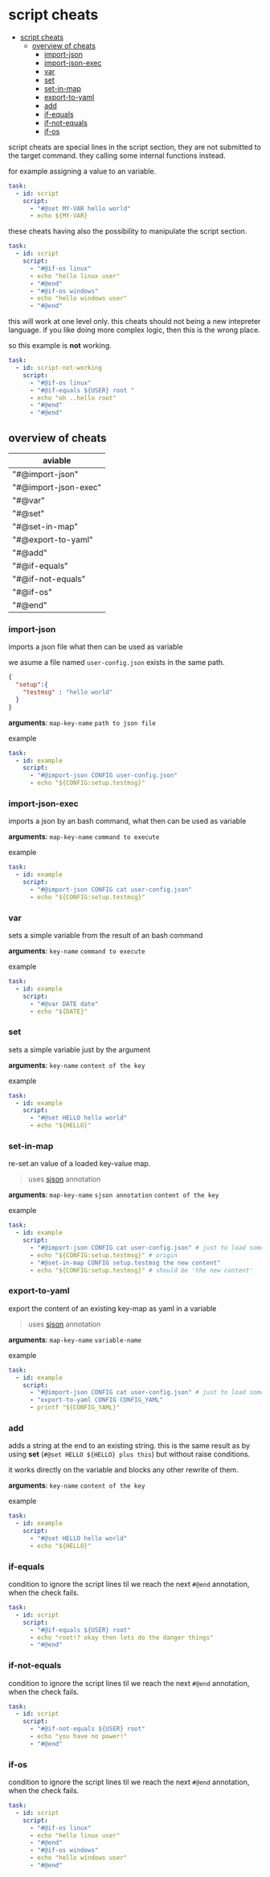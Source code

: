 # script cheats
<!-- TOC -->

- [script cheats](#script-cheats)
    - [overview of cheats](#overview-of-cheats)
        - [import-json](#import-json)
        - [import-json-exec](#import-json-exec)
        - [var](#var)
        - [set](#set)
        - [set-in-map](#set-in-map)
        - [export-to-yaml](#export-to-yaml)
        - [add](#add)
        - [if-equals](#if-equals)
        - [if-not-equals](#if-not-equals)
        - [if-os](#if-os)

<!-- /TOC -->
script cheats are special lines in the script section, they are not submitted to the target command.
they calling some internal functions instead.


for example assigning a value to an variable.
````yaml
task:
  - id: script
    script:
      - "#@set MY-VAR hello world"
      - echo ${MY-VAR}
````

these cheats having also the possibility to manipulate the script section.

````yaml
task:
  - id: script
    script:
      - "#@if-os linux"
      - echo "hello linux user"
      - "#@end"
      - "#@if-os windows"
      - echo "hello windows user"
      - "#@end"
````

this will work at one level only. this cheats should not being a new 
intepreter language. if you like doing more complex logic, then this is the wrong place.

so this example is **not** working.

````yaml
task:
  - id: script-not-working
    script:
      - "#@if-os linux"
      - "#@if-equals ${USER} root "
      - echo "oh ..hello root"
      - "#@end"      
      - "#@end"
````
## overview of cheats

| aviable             |
|---------------------|
|"#@import-json"      |
|"#@import-json-exec" | 
|"#@var"              |
|"#@set"              |
|"#@set-in-map"       |
|"#@export-to-yaml"   |
|"#@add"              |
|"#@if-equals"        |
|"#@if-not-equals"    |
|"#@if-os"            |
|"#@end"              |



### import-json

imports a json file what then can be used as variable

we asume a file named `user-config.json` exists in the same path.
````json
{
  "setup":{
    "testmsg" : "hello world"
  }
}
````

**arguments**: `map-key-name` `path to json file`

example
````yaml
task:
  - id: example
    script:
      - "#@import-json CONFIG user-config.json"
      - echo "${CONFIG:setup.testmsg}"

````


### import-json-exec

imports a json by an bash command, what then can be used as variable

**arguments**: `map-key-name` `command to execute`

example
````yaml
task:
  - id: example
    script:
      - "#@import-json CONFIG cat user-config.json"
      - echo "${CONFIG:setup.testmsg}"

````


### var

sets a simple variable from the result of an bash command

**arguments**: `key-name` `command to execute`

example
````yaml
task:
  - id: example
    script:
      - "#@var DATE date"
      - echo "${DATE}"

````

### set

sets a simple variable just by the argument

**arguments**: `key-name` `content of the key`

example
````yaml
task:
  - id: example
    script:
      - "#@set HELLO hello world"
      - echo "${HELLO}"

````

### set-in-map

re-set an value of a loaded key-value map.
> uses [sjson](https://github.com/tidwall/sjson) annotation

**arguments**: `map-key-name` `sjson annotation` `content of the key`

example
````yaml
task:
  - id: example
    script:
      - "#@import-json CONFIG cat user-config.json" # just to load something
      - echo "${CONFIG:setup.testmsg}" # origin
      - "#@set-in-map CONFIG setup.testmsg the new content"
      - echo "${CONFIG:setup.testmsg}" # should be 'the new content'

````

### export-to-yaml

export the content of an existing key-map as yaml in a variable
> uses [sjson](https://github.com/tidwall/sjson) annotation

**arguments**: `map-key-name` `variable-name` 

example
````yaml
task:
  - id: example
    script:
      - "#@import-json CONFIG cat user-config.json" # just to load something            
      - "export-to-yaml CONFIG CONFIG_YAML" 
      - printf "${CONFIG_YAML}"

````

### add

adds a string at the end to an existing string. 
this is the same result as by using **set** 
(`#@set HELLO ${HELLO} plus this`)
but without raise conditions.

it works directly on the variable and blocks any other rewrite of them.

**arguments**: `key-name` `content of the key`

example
````yaml
task:
  - id: example
    script:
      - "#@set HELLO hello world"
      - echo "${HELLO}"

````

### if-equals
condition to ignore the script lines til we reach the next `#@end` annotation,
when the check fails.

````yaml
task:
  - id: script
    script:
      - "#@if-equals ${USER} root"
      - echo "root!? okay then lets do the danger things"
      - "#@end"      
````

### if-not-equals
condition to ignore the script lines til we reach the next `#@end` annotation,
when the check fails.

````yaml
task:
  - id: script
    script:
      - "#@if-not-equals ${USER} root"
      - echo "you have no power!"
      - "#@end"      
````

### if-os
condition to ignore the script lines til we reach the next `#@end` annotation,
when the check fails.

````yaml
task:
  - id: script
    script:
      - "#@if-os linux"
      - echo "hello linux user"
      - "#@end"
      - "#@if-os windows"
      - echo "hello windows user"
      - "#@end"
````
